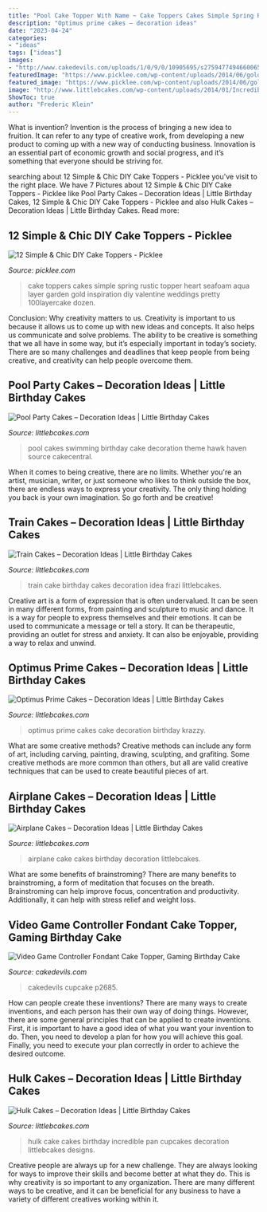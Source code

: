 ```yaml
---
title: "Pool Cake Topper With Name ~ Cake Toppers Cakes Simple Spring Rustic Topper Heart Seafoam Aqua Layer Garden Gold Inspiration Diy Valentine Weddings Pretty 100layercake Dozen"
description: "Optimus prime cakes – decoration ideas"
date: "2023-04-24"
categories:
- "ideas"
tags: ["ideas"]
images:
- "http://www.cakedevils.com/uploads/1/0/9/0/10905695/s275947749466006588_p2685_i4_w1881.jpeg"
featuredImage: "https://www.picklee.com/wp-content/uploads/2014/06/gold-heart-cake-toppers.jpg"
featured_image: "https://www.picklee.com/wp-content/uploads/2014/06/gold-heart-cake-toppers.jpg"
image: "http://www.littlebcakes.com/wp-content/uploads/2014/01/Incredible-Hulk-Cake-Pan.jpg"
ShowToc: true
author: "Frederic Klein"
---
```



What is invention?
Invention is the process of bringing a new idea to fruition. It can refer to any type of creative work, from developing a new product to coming up with a new way of conducting business. Innovation is an essential part of economic growth and social progress, and it’s something that everyone should be striving for.

	

		
searching about 12 Simple &amp; Chic DIY Cake Toppers - Picklee you've visit to the right place. We have 7 Pictures about 12 Simple &amp; Chic DIY Cake Toppers - Picklee like Pool Party Cakes – Decoration Ideas | Little Birthday Cakes, 12 Simple &amp; Chic DIY Cake Toppers - Picklee and also Hulk Cakes – Decoration Ideas | Little Birthday Cakes. Read more:
		
    
## 12 Simple &amp; Chic DIY Cake Toppers - Picklee

<img loading=lazy src="https://www.picklee.com/wp-content/uploads/2014/06/gold-heart-cake-toppers.jpg" onerror="this.onerror=null;this.src='https://tse4.mm.bing.net/th?id=OIP.XhutMqsrG4vXiw9gRv2bRQHaKf&amp;pid=15.1';" alt="12 Simple &amp; Chic DIY Cake Toppers - Picklee">

_Source: picklee.com_

>cake toppers cakes simple spring rustic topper heart seafoam aqua layer garden gold inspiration diy valentine weddings pretty 100layercake dozen. 

	

Conclusion: Why creativity matters to us.
Creativity is important to us because it allows us to come up with new ideas and concepts. It also helps us communicate and solve problems. The ability to be creative is something that we all have in some way, but it’s especially important in today’s society. There are so many challenges and deadlines that keep people from being creative, and creativity can help people overcome them.

    
## Pool Party Cakes – Decoration Ideas | Little Birthday Cakes

<img loading=lazy src="https://www.littlebcakes.com/wp-content/uploads/2014/01/Pool-Party-Cakes-Pictures.jpg" onerror="this.onerror=null;this.src='https://tse1.mm.bing.net/th?id=OIP.i5Y_cGsxtd7_CjKQSlIuewHaFj&amp;pid=15.1';" alt="Pool Party Cakes – Decoration Ideas | Little Birthday Cakes">

_Source: littlebcakes.com_

>pool cakes swimming birthday cake decoration theme hawk haven source cakecentral. 

	

When it comes to being creative, there are no limits. Whether you're an artist, musician, writer, or just someone who likes to think outside the box, there are endless ways to express your creativity. The only thing holding you back is your own imagination. So go forth and be creative!

    
## Train Cakes – Decoration Ideas | Little Birthday Cakes

<img loading=lazy src="http://www.littlebcakes.com/wp-content/uploads/2013/08/Train-Birthday-Cake.jpg" onerror="this.onerror=null;this.src='https://tse3.mm.bing.net/th?id=OIP.0fnj_C8bIYQ-4dcxhuXv9AHaF9&amp;pid=15.1';" alt="Train Cakes – Decoration Ideas | Little Birthday Cakes">

_Source: littlebcakes.com_

>train cake birthday cakes decoration idea frazi littlebcakes. 

	

Creative art is a form of expression that is often undervalued. It can be seen in many different forms, from painting and sculpture to music and dance. It is a way for people to express themselves and their emotions. It can be used to communicate a message or tell a story. It can be therapeutic, providing an outlet for stress and anxiety. It can also be enjoyable, providing a way to relax and unwind.

    
## Optimus Prime Cakes – Decoration Ideas | Little Birthday Cakes

<img loading=lazy src="http://www.littlebcakes.com/wp-content/uploads/2014/01/Optimus-Prime-Cakes.jpg" onerror="this.onerror=null;this.src='https://tse1.mm.bing.net/th?id=OIP.s6xPvoEnpua7Y7Y8qv5TxwHaJ4&amp;pid=15.1';" alt="Optimus Prime Cakes – Decoration Ideas | Little Birthday Cakes">

_Source: littlebcakes.com_

>optimus prime cakes cake decoration birthday krazzy. 

	

What are some creative methods?
Creative methods can include any form of art, including carving, painting, drawing, sculpting, and grafiting. Some creative methods are more common than others, but all are valid creative techniques that can be used to create beautiful pieces of art.

    
## Airplane Cakes – Decoration Ideas | Little Birthday Cakes

<img loading=lazy src="http://www.littlebcakes.com/wp-content/uploads/2014/01/Airplane-Cake.jpg" onerror="this.onerror=null;this.src='https://tse1.mm.bing.net/th?id=OIP.1sDVA5_6zAmFto7q6SIQTQHaFj&amp;pid=15.1';" alt="Airplane Cakes – Decoration Ideas | Little Birthday Cakes">

_Source: littlebcakes.com_

>airplane cake cakes birthday decoration littlebcakes. 

	

What are some benefits of brainstroming?
There are many benefits to brainstroming, a form of meditation that focuses on the breath. Brainstroming can help improve focus, concentration and productivity. Additionally, it can help with stress relief and weight loss.

    
## Video Game Controller Fondant Cake Topper, Gaming Birthday Cake

<img loading=lazy src="http://www.cakedevils.com/uploads/1/0/9/0/10905695/s275947749466006588_p2685_i4_w1881.jpeg" onerror="this.onerror=null;this.src='https://tse1.mm.bing.net/th?id=OIP.n1eXHCW8sky027nbnghPKAHaG_&amp;pid=15.1';" alt="Video Game Controller Fondant Cake Topper, Gaming Birthday Cake">

_Source: cakedevils.com_

>cakedevils cupcake p2685. 

	

How can people create these inventions?
There are many ways to create inventions, and each person has their own way of doing things. However, there are some general principles that can be applied to create inventions. First, it is important to have a good idea of what you want your invention to do. Then, you need to develop a plan for how you will achieve this goal. Finally, you need to execute your plan correctly in order to achieve the desired outcome.

    
## Hulk Cakes – Decoration Ideas | Little Birthday Cakes

<img loading=lazy src="http://www.littlebcakes.com/wp-content/uploads/2014/01/Incredible-Hulk-Cake-Pan.jpg" onerror="this.onerror=null;this.src='https://tse1.mm.bing.net/th?id=OIP.GWvASarsAEoiCNu2ogTw8gHaLN&amp;pid=15.1';" alt="Hulk Cakes – Decoration Ideas | Little Birthday Cakes">

_Source: littlebcakes.com_

>hulk cake cakes birthday incredible pan cupcakes decoration littlebcakes designs. 

	

Creative people are always up for a new challenge. They are always looking for ways to improve their skills and become better at what they do. This is why creativity is so important to any organization. There are many different ways to be creative, and it can be beneficial for any business to have a variety of different creatives working within it.

